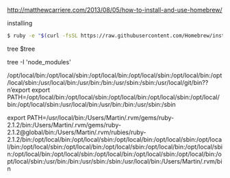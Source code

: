 




http://matthewcarriere.com/2013/08/05/how-to-install-and-use-homebrew/

installing
```sh
$ ruby -e "$(curl -fsSL https://raw.githubusercontent.com/Homebrew/install/master/install)"
```


tree
$tree

tree -I 'node_modules'



/opt/local/bin:/opt/local/sbin:/opt/local/bin:/opt/local/sbin:/opt/local/bin:/opt/local/sbin:/usr/local/bin:/usr/bin:/bin:/usr/sbin:/sbin:/usr/local/git/bin??n’export
export PATH=/opt/local/bin:/opt/local/sbin:/opt/local/bin:/opt/local/sbin:/opt/local/bin:/opt/local/sbin:/usr/local/bin:/usr/bin:/bin:/usr/sbin:/sbin

export PATH=/usr/local/bin:/Users/Martin/.rvm/gems/ruby-2.1.2/bin:/Users/Martin/.rvm/gems/ruby-2.1.2@global/bin:/Users/Martin/.rvm/rubies/ruby-2.1.2/bin:/opt/local/bin:/opt/local/sbin:/opt/local/bin:/opt/local/sbin:/opt/local/bin:/opt/local/sbin:/opt/local/bin:/opt/local/sbin:/opt/local/bin:/opt/local/sbin:/opt/local/bin:/opt/local/sbin:/opt/local/bin:/opt/local/sbin:/opt/local/bin:/opt/local/sbin:/usr/bin:/bin:/usr/sbin:/sbin:/usr/local/bin:/Users/Martin/.rvm/bin
